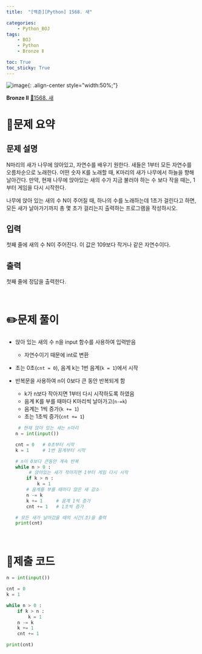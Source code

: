 ```yaml
---
title:  "[백준][Python] 1568. 새" 

categories: 
    - Python_BOJ
tags: 
    - BOJ
    - Python
    - Bronze Ⅱ

toc: True
toc_sticky: True
---
```

![image](https://github.com/user-attachments/assets/32319fe8-99e9-4031-b5d1-9f1909b510dc){: .align-center style="width:50%;"}

**Bronze Ⅱ** 
[🔗1568. 새](https://www.acmicpc.net/problem/1568)

# 📝문제 요약
## 문제 설명

N마리의 새가 나무에 앉아있고, 자연수를 배우기 원한다. 새들은 1부터 모든 자연수를 오름차순으로 노래한다. 어떤 숫자 K를 노래할 때, K마리의 새가 나무에서 하늘을 향해 날아간다. 만약, 현재 나무에 앉아있는 새의 수가 지금 불러야 하는 수 보다 작을 때는, 1부터 게임을 다시 시작한다.

나무에 앉아 있는 새의 수 N이 주어질 때, 하나의 수를 노래하는데 1초가 걸린다고 하면, 모든 새가 날아가기까지 총 몇 초가 걸리는지 출력하는 프로그램을 작성하시오.

## 입력

첫째 줄에 새의 수 N이 주어진다. 이 값은 109보다 작거나 같은 자연수이다.

## 출력

첫째 줄에 정답을 출력한다.


<br>

# ✏️문제 풀이

- 앉아 있는 새의 수 n을 input 함수를 사용하여 입력받음
    - 자연수이기 때문에 int로 변환
- 초는 0초(`cnt = 0`), 음계 k는 1번 음계(`k = 1`)에서 시작
- 반복문을 사용하여 n이 0보다 큰 동안 반복되게 함
    - k가 n보다 작아지면 1부터 다시 시작하도록 하였음
    - 음계 K를 부를 때마다 K마리씩 날아가고(`n-=k`)
    - 음계는 1씩 증가(`k += 1`)
    - 초는 1초씩 증가(`cnt += 1`)
  
    ```python
     # 현재 앉아 있는 새는 n마리
    n = int(input())

    cnt = 0   # 0초부터 시작
    k = 1     # 1번 음계부터 시작

    # n이 0보다 큰동안 계속 반복
    while n > 0 :
         # 앉아있는 새가 작아지면 1부터 게임 다시 시작
        if k > n :
            k = 1
        # 음계를 부를 때마다 앉은 새 감소
        n -= k
        k += 1     # 음계 1씩 증가
        cnt += 1   # 1초씩 증가

    # 모든 새가 날아갔을 때의 시간(초)을 출력
    print(cnt)
    ```

<br>

# 💯제출 코드

```python
n = int(input())

cnt = 0
k = 1 

while n > 0 :
    if k > n :
        k = 1 
    n -= k 
    k += 1 
    cnt += 1 

print(cnt)
```
